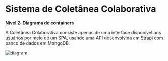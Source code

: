 # Sistema de Coletânea Colaborativa

**Nível 2: Diagrama de containers**

A Coletânea Colaborativa consiste apenas de uma interface disponível aos usuários por meio de um SPA, usando uma API desenvolvida em [Strapi](https://strapi.io/) com banco de dados em MongoDB.


![diagram](https://www.plantuml.com/plantuml/svg/0/RLFDRXCn4Bv7oZkO750YXUJ2YLFRjA95QRlAZn2dQ6fF4oElPsLxjog85-7MSa3YpXFiYp7ZRKCZYA9eCplwVksZc22akdHAaqzWFOP-xvNrsjK6rIwbAhwRJWFSJROsxUgREcAGJVHfegcSWWaMVEFggfxEthuf7FYqlfnF7IICYKURsJFkf6AQVg_Vcnz_kbwlDXylLkUR-TdxiwlJuKZc1OP8VgZ9ZTLWHWvkA82XCE2_wrBLiMuVWYLMMYeD5MXhW4NoLxE8eBIz3H1L1G7KpdgAay5eZngmOPW5DZPsY0kC5VdOFZJeL4L11Nd7C0pnX0J6QaiUZA3oXlwh2UDOGHMe0Mz8KQry-uDUye4fcUJObDRRcFO-PgpxYqZUOa2lHJRLAL3SsuiA5QHQ_519BpdvHUZqPwBbVKnORawezWR2_J1gtUM6gNtq2EevmcGR68pKLyMVVaz-zvqCOmKYit9MG_kJFOYsedtOMW-g_Uvvh8RBudWauZz30v6phbBkO86W4ujQWNLtrXjPAJYIzfTAP421kgrz3j1rJULc3gnAgYNQp5gNoaE3Mx6Q3HugDJSCVm9UvsN6eoY4b-ItT78gZqjm3MJgA2LQVqkX55U_CN9oBWV1hqX5Az6nyoxYW2PtOQD0WyOOQTmTeJ5F4hYTz8r9_qSNL5OIB2wo16wwiY-2OBx349xE9oaEzS3--MfLBASVbjTNcQIZMQ3h2BBxEGE-LiWLO8FFIcGbjzW9MKSGUi6PPaZP-oPuifZlLjUvB8wwQRuR_qpp2JwOzdj7w4s-nNy0)